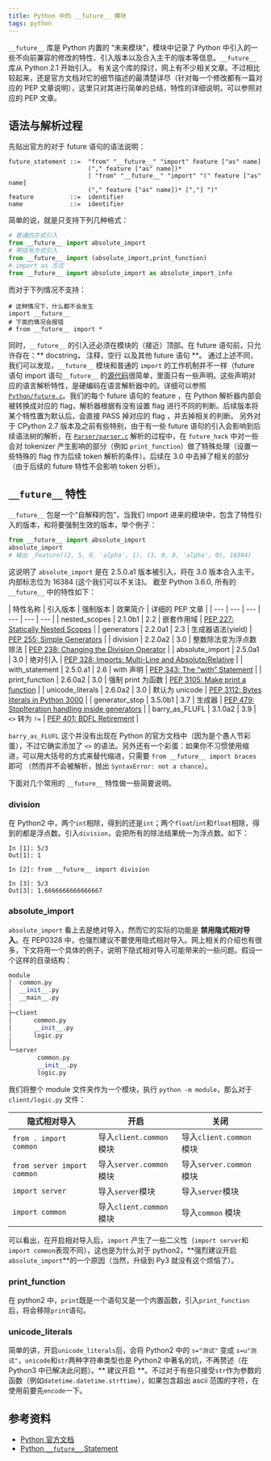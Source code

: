 ```yaml
---
title: Python 中的 __future__ 模块
tags: python
---
```

`__future__` 库是 Python 内置的 “未来模块”，模块中记录了 Python 中引入的一些不向前兼容的修改的特性、引入版本以及合入主干的版本等信息。`__future__` 库从 Python 2.1 开始引入。
有关这个库的探讨，网上有不少相关文章。不过相比较起来，还是官方文档对它的细节描述的最清楚详尽（针对每一个修改都有一篇对应的 PEP 文章说明），这里只对其进行简单的总结，特性的详细说明，可以参照对应的 PEP 文章。

<!--more-->
## 语法与解析过程
先贴出官方的对于 future 语句的语法说明：
```
future_statement ::=  "from" "__future__" "import" feature ["as" name]
                      ("," feature ["as" name])*
                      | "from" "__future__" "import" "(" feature ["as" name]
                      ("," feature ["as" name])* [","] ")"
feature          ::=  identifier
name             ::=  identifier
```
简单的说，就是只支持下列几种格式：
```python
# 普通的方式引入
from __future__ import absolute_import
# 带括号方式引入
from __future__ import (absolute_import,print_function)
# import as 方式
from __future__ import absolute_import as absolute_import_info
```
而对于下列情况不支持：
```
# 这种情况下，什么都不会发生
import __future__
# 下面的情况会报错
# from __future__ import *
```
同时，`__future__` 的引入还必须在模块的（接近）顶部。在 future 语句前，只允许存在：** docstring， 注释，空行 以及其他 future 语句 **。
通过上述不同，我们可以发现，`__future__` 模块和普通的 `import` 的工作机制并不一样（future 语句 import 语句`__future__` 的[源代码](https://hg.python.org/cpython/file/3.6/Lib/__future__.py)很简单，里面只有一些声明。这些声明对应的语言解析特性，是硬编码在语言解析器中的。详细可以参照 [`Python/future.c`](https://hg.python.org/cpython/file/2.7/Python/future.c)。我们的每个 future 语句的 feature ，在 Python 解析器内部会被转换成对应的 flag，解析器根据有没有设置 flag 进行不同的判断。后续版本将某个特性置为默认后，会直接 PASS 掉对应的 flag ，并去掉相关的判断。
另外对于 CPython 2.7 版本及之前有些特别，由于有一些 future 语句的引入会影响到后续语法树的解析，在 [`Parser/parser.c`](https://hg.python.org/cpython/file/2.7/Parser/parser.c) 解析的过程中，在 `future_hack` 中对一些会对 tokenizer 产生影响的部分（例如 `print_function`）做了特殊处理（设置一些特殊的 flag 作为后续 token 解析的条件）。后续在 3.0 中去掉了相关的部分（由于后续的 future 特性不会影响 token 分析）。

## `__future__` 特性
`__future__` 包是一个“自解释的包”，当我们 import 进来的模块中，包含了特性引入的版本，和将要强制生效的版本，举个例子：
```python
from __future__ import absolute_import
absolute_import
# 输出 _Feature((2, 5, 0, 'alpha', 1), (3, 0, 0, 'alpha', 0), 16384)
```
这说明了 `absolute_import` 是在 2.5.0.a1 版本被引入，将在 3.0 版本合入主干，内部标志位为 16384 (这个我们可以不关注)。
截至 Python 3.6.0, 所有的 `__future__` 中的特性如下：

| 特性名称 | 引入版本 | 强制版本 | 效果简介 | 详细的 PEP 文章 |
| --- | --- | --- | --- | --- | --- |
| nested_scopes | 2.1.0b1 | 2.2 | 嵌套作用域 | [PEP 227: Statically Nested Scopes](https://www.python.org/dev/peps/pep-0227/) |
| generators | 2.2.0a1 | 2.3 | 生成器语法(yield) | [PEP 255: Simple Generators](https://www.python.org/dev/peps/pep-0255/) |
| division | 2.2.0a2 | 3.0 | 整数除法变为浮点数除法 | [PEP 238: Changing the Division Operator](https://www.python.org/dev/peps/pep-0238/) |
| absolute_import | 2.5.0a1 | 3.0 | 绝对引入 | [PEP 328: Imports: Multi-Line and Absolute/Relative](https://www.python.org/dev/peps/pep-0328/) |
| with_statement | 2.5.0.a1 | 2.6 | with 声明 | [PEP 343: The “with” Statement](https://www.python.org/dev/peps/pep-343/) |
| print_function | 2.6.0a2 | 3.0 | 强制 print 为函数 | [PEP 3105: Make print a function](https://www.python.org/dev/peps/pep-3105/) |
| unicode_literals | 2.6.0a2 | 3.0 | 默认为 unicode | [PEP 3112: Bytes literals in Python 3000](https://www.python.org/dev/peps/pep-3112/) |
| generator_stop | 3.5.0b1 | 3.7 | 生成器 | [PEP 479: StopIteration handling inside generators](https://www.python.org/dev/peps/pep-0479/) |
| barry_as_FLUFL | 3.1.0a2 | 3.9 | `<>` 转为 `!=` | [PEP 401: BDFL Retirement](https://www.python.org/dev/peps/pep-0401/) |

`barry_as_FLUFL` 这个并没有出现在 Python 的官方文档中（因为是个愚人节彩蛋），不过它确实添加了 `<>` 的语法。另外还有一个彩蛋：如果你不习惯使用缩进，可以用大括号的方式来替代缩进，只需要 `from __future__ import braces` 即可 （然而并不会被解析，抛出 `SyntaxError: not a chance`）。

下面对几个常用的 `__future__` 特性做一些简要说明。

### division
在 Python2 中，两个`int`相除，得到的还是`int`；两个`float`/`int`和`float`相除，得到的都是浮点数。引入`division`，会把所有的除法结果统一为浮点数。如下：
```
In [1]: 5/3
Out[1]: 1

In [2]: from __future__ import division

In [3]: 5/3
Out[3]: 1.6666666666666667
```
### absolute_import
`absolute_import` 看上去是绝对导入，然而它的实际的功能是 **禁用隐式相对导入**。在 PEP0328 中，也强烈建议不要使用隐式相对导入。网上相关的介绍也有很多，下文将用一个具体的例子，说明下隐式相对导入可能带来的一些问题。假设一个这样的目录结构：
```python
module
│  common.py
│  __init__.py
│  __main__.py
|
├─client
│      common.py
│      __init__.py
|      logic.py
│
└─server
        common.py
        __init__.py
        logic.py
```
我们将整个 module 文件夹作为一个模块，执行 `python -m module`，那么对于 `client/logic.py` 文件：

| 隐式相对导入 | 开启 | 关闭 |
| --- | --- | --- |
| `from . import common` | 导入`client.common`模块 | 导入`client.common`模块 |
| `from server import common` | 导入`server.common`模块 | 导入`server.common` 模块 |
| `import server` | 导入`server`模块 | 导入`server`模块 |
| `import common` | 导入`client.common`模块 | 导入`common` 模块 |

可以看出，在开启相对导入后，`import` 产生了一些二义性（`import server`和`import common`表现不同），这也是为什么对于 python2，**强烈建议开启`absolute_import`**的一个原因（当然，升级到 Py3 就没有这个烦恼了）。

### print_function
在 python2 中，`print`既是一个语句又是一个内置函数，引入`print_function`后，将会移除`print`语句。

### unicode_literals
简单的讲，开启`unicode_literals`后，会将 Python2 中的 `s="测试"` 变成 `s=u"测试"`，`unicode`和`str`两种字符串类型也是 Python2 中著名的坑，不再赘述（在 Python3 中已解决此问题）。** 建议开启 **。不过对于有些只接受`str`作为参数的函数（例如`datetime.datetime.strftime`），如果包含超出 ascii 范围的字符，在使用前要先`encode`一下。

## 参考资料
- [Python 官方文档](https://docs.python.org/3/library/__future__.html)
- [Python `__future__` Statement](https://docs.python.org/3/reference/simple_stmts.html#future)
